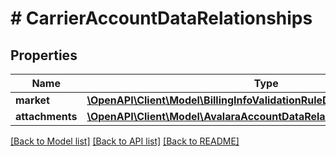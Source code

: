 # # CarrierAccountDataRelationships

## Properties

Name | Type | Description | Notes
------------ | ------------- | ------------- | -------------
**market** | [**\OpenAPI\Client\Model\BillingInfoValidationRuleDataRelationshipsMarket**](BillingInfoValidationRuleDataRelationshipsMarket.md) |  | [optional]
**attachments** | [**\OpenAPI\Client\Model\AvalaraAccountDataRelationshipsAttachments**](AvalaraAccountDataRelationshipsAttachments.md) |  | [optional]

[[Back to Model list]](../../README.md#models) [[Back to API list]](../../README.md#endpoints) [[Back to README]](../../README.md)
